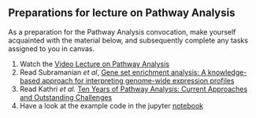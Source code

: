 ## Preparations for lecture on Pathway Analysis

As a preparation for the Pathway Analysis convocation, make yourself acquainted with the material below, and subsequently complete any tasks assigned to you in canvas.

1. Watch the [Video Lecture on Pathway Analysis]()
2. Read Subramanian *et al*, [Gene set enrichment analysis: A knowledge-based
approach for interpreting genome-wide
expression profiles](http://software.broadinstitute.org/gsea/doc/subramanian_tamayo_gsea_pnas.pdf)
3. Read Kathri *et al.* [Ten Years of Pathway Analysis: Current Approaches and Outstanding Challenges](https://journals.plos.org/ploscompbiol/article?id=10.1371/journal.pcbi.1002375)
4. Have a look at the example code in the jupyter [notebook](../nb/gsea/)
